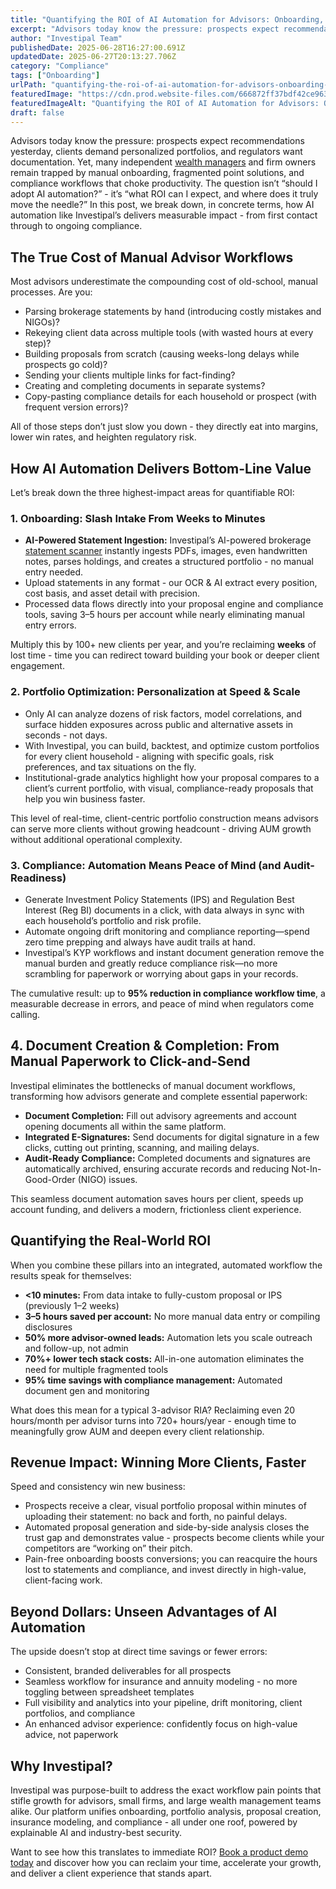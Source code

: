 ```yaml
---
title: "Quantifying the ROI of AI Automation for Advisors: Onboarding, Portfolio Optimization & Compliance"
excerpt: "Advisors today know the pressure: prospects expect recommendations yesterday, clients demand personalized portfolios, and regulators want documentation."
author: "Investipal Team"
publishedDate: 2025-06-28T16:27:00.691Z
updatedDate: 2025-06-27T20:13:27.706Z
category: "Compliance"
tags: ["Onboarding"]
urlPath: "quantifying-the-roi-of-ai-automation-for-advisors-onboarding-portfolio-optimization-compliance"
featuredImage: "https://cdn.prod.website-files.com/666872ff37bdf42ce9637d77/685efb5f97ae4fbcebc460c5_Scale%20Your%20Advisory%20Practice%20with%20AI-Driven%20Tax%20Optimization%20and%20Proposals%20(10).png"
featuredImageAlt: "Quantifying the ROI of AI Automation for Advisors: Onboarding, Portfolio Optimization & Compliance"
draft: false
---
```

<p id="">Advisors today know the pressure: prospects expect recommendations yesterday, clients demand personalized portfolios, and regulators want documentation. Yet, many independent <a href="/segments/wealth-managers">wealth managers</a> and firm owners remain trapped by manual onboarding, fragmented point solutions, and compliance workflows that choke productivity. The question isn’t “should I adopt AI automation?” - it’s “what ROI can I expect, and where does it truly move the needle?” In this post, we break down, in concrete terms, how AI automation like Investipal’s delivers measurable impact - from first contact through to ongoing compliance.</p><h2 id="">The True Cost of Manual Advisor Workflows</h2><p id="">Most advisors underestimate the compounding cost of old-school, manual processes. Are you:</p><ul id=""><li id="">Parsing brokerage statements by hand (introducing costly mistakes and NIGOs)?</li><li id="">Rekeying client data across multiple tools (with wasted hours at every step)?</li><li id="">Building proposals from scratch (causing weeks-long delays while prospects go cold)?</li><li id="">Sending your clients multiple links for fact-finding?</li><li id="">Creating and completing documents in separate systems?</li><li id="">Copy-pasting compliance details for each household or prospect (with frequent version errors)?</li></ul><p id="">All of those steps don’t just slow you down - they directly eat into margins, lower win rates, and heighten regulatory risk.</p><h2 id="">How AI Automation Delivers Bottom-Line Value</h2><p id="">Let’s break down the three highest-impact areas for quantifiable ROI:</p><h3 id="">1. Onboarding: Slash Intake From Weeks to Minutes</h3><ul id=""><li id=""><strong id="">AI-Powered Statement Ingestion:</strong> Investipal’s AI-powered brokerage <a href="/features/automated-statement-scanner">statement scanner</a> instantly ingests PDFs, images, even handwritten notes, parses holdings, and creates a structured portfolio - no manual entry needed.</li><li id="">Upload statements in any format - our OCR & AI extract every position, cost basis, and asset detail with precision.</li><li id="">Processed data flows directly into your proposal engine and compliance tools, saving 3–5 hours per account while nearly eliminating manual entry errors.</li></ul><p id="">Multiply this by 100+ new clients per year, and you’re reclaiming <strong id="">weeks</strong> of lost time - time you can redirect toward building your book or deeper client engagement.</p><h3 id="">2. Portfolio Optimization: Personalization at Speed & Scale</h3><ul id=""><li id="">Only AI can analyze dozens of risk factors, model correlations, and surface hidden exposures across public and alternative assets in seconds - not days.</li><li id="">With Investipal, you can build, backtest, and optimize custom portfolios for every client household - aligning with specific goals, risk preferences, and tax situations on the fly.</li><li id="">Institutional-grade analytics highlight how your proposal compares to a client’s current portfolio, with visual, compliance-ready proposals that help you win business faster.</li></ul><p id="">This level of real-time, client-centric portfolio construction means advisors can serve more clients without growing headcount - driving AUM growth without additional operational complexity.</p><h3 id="">3. Compliance: Automation Means Peace of Mind (and Audit-Readiness)</h3><ul id=""><li id="">Generate Investment Policy Statements (IPS) and Regulation Best Interest (Reg BI) documents in a click, with data always in sync with each household’s portfolio and risk profile.</li><li id="">Automate ongoing drift monitoring and compliance reporting—spend zero time prepping and always have audit trails at hand.</li><li id="">Investipal’s KYP workflows and instant document generation remove the manual burden and greatly reduce compliance risk—no more scrambling for paperwork or worrying about gaps in your records.</li></ul><p id="">The cumulative result: up to <strong id="">95% reduction in compliance workflow time</strong>, a measurable decrease in errors, and peace of mind when regulators come calling.</p><h2 id="">4. Document Creation & Completion: From Manual Paperwork to Click-and-Send</h2><p id="">Investipal eliminates the bottlenecks of manual document workflows, transforming how advisors generate and complete essential paperwork:</p><ul id=""><li id=""><strong id="">Document Completion:</strong> Fill out advisory agreements and account opening documents all within the same platform.</li><li id=""><strong id="">Integrated E-Signatures:</strong> Send documents for digital signature in a few clicks, cutting out printing, scanning, and mailing delays.</li><li id=""><strong id="">Audit-Ready Compliance:</strong> Completed documents and signatures are automatically archived, ensuring accurate records and reducing Not-In-Good-Order (NIGO) issues.</li></ul><p id="">This seamless document automation saves hours per client, speeds up account funding, and delivers a modern, frictionless client experience.</p><h2 id="">Quantifying the Real-World ROI</h2><p id="">When you combine these pillars into an integrated, automated workflow the results speak for themselves:</p><ul id=""><li id=""><strong id="">&lt;10 minutes:</strong> From data intake to fully-custom proposal or IPS (previously 1–2 weeks)</li><li id=""><strong id="">3–5 hours saved per account:</strong> No more manual data entry or compiling disclosures</li><li id=""><strong id="">50% more advisor-owned leads:</strong> Automation lets you scale outreach and follow-up, not admin</li><li id=""><strong id="">70%+ lower tech stack costs:</strong> All-in-one automation eliminates the need for multiple fragmented tools</li><li id=""><strong id="">95% time savings with compliance management:</strong> Automated document gen and monitoring</li></ul><p id="">What does this mean for a typical 3-advisor RIA? Reclaiming even 20 hours/month per advisor turns into 720+ hours/year - enough time to meaningfully grow AUM and deepen every client relationship.</p><h2 id="">Revenue Impact: Winning More Clients, Faster</h2><p id="">Speed and consistency win new business:</p><ul id=""><li id="">Prospects receive a clear, visual portfolio proposal within minutes of uploading their statement: no back and forth, no painful delays.</li><li id="">Automated proposal generation and side-by-side analysis closes the trust gap and demonstrates value - prospects become clients while your competitors are “working on” their pitch.</li><li id="">Pain-free onboarding boosts conversions; you can reacquire the hours lost to statements and compliance, and invest directly in high-value, client-facing work.</li></ul><h2 id="">Beyond Dollars: Unseen Advantages of AI Automation</h2><p id="">The upside doesn’t stop at direct time savings or fewer errors:</p><ul id=""><li id="">Consistent, branded deliverables for all prospects</li><li id="">Seamless workflow for insurance and annuity modeling - no more toggling between spreadsheet templates</li><li id="">Full visibility and analytics into your pipeline, drift monitoring, client portfolios, and compliance</li><li id="">An enhanced advisor experience: confidently focus on high-value advice, not paperwork</li></ul><h2 id="">Why Investipal?</h2><p id="">Investipal was purpose-built to address the exact workflow pain points that stifle growth for advisors, small firms, and large wealth management teams alike. Our platform unifies onboarding, portfolio analysis, proposal creation, insurance modeling, and compliance - all under one roof, powered by explainable AI and industry-best security.<br></p><p id="">Want to see how this translates to immediate ROI? <a href="/book-a-demo" target="_blank" id="">Book a product demo today</a> and discover how you can reclaim your time, accelerate your growth, and deliver a client experience that stands apart.</p>